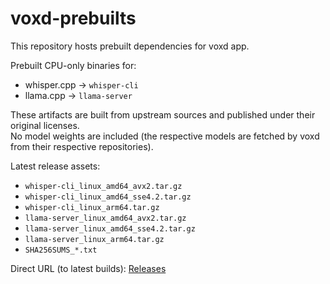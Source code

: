# voxd-prebuilts
This repository hosts prebuilt dependencies for voxd app.  

Prebuilt CPU-only binaries for:
- whisper.cpp → `whisper-cli`
- llama.cpp → `llama-server`

These artifacts are built from upstream sources and published under their original licenses.  
No model weights are included (the respective models are fetched by voxd from their respective repositories).

Latest release assets:
- `whisper-cli_linux_amd64_avx2.tar.gz`
- `whisper-cli_linux_amd64_sse4.2.tar.gz`
- `whisper-cli_linux_arm64.tar.gz`
- `llama-server_linux_amd64_avx2.tar.gz`
- `llama-server_linux_amd64_sse4.2.tar.gz`
- `llama-server_linux_arm64.tar.gz`
- `SHA256SUMS_*.txt`

Direct URL (to latest builds): [Releases](https://github.com/jakovius/voxd-prebuilts/releases/latest)
